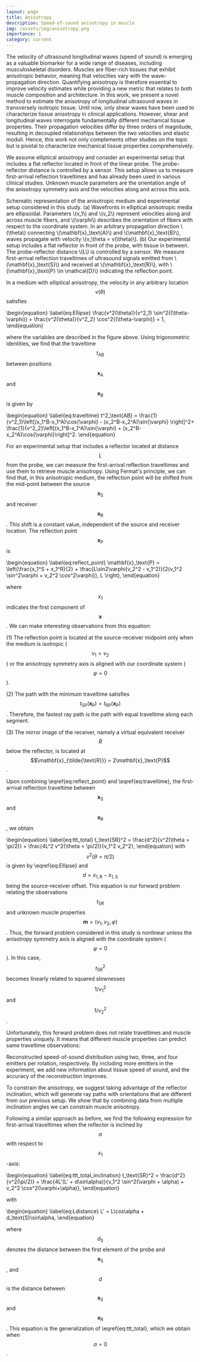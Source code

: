 ```yaml
---
layout: page
title: Anisotropy
description: Speed-of-sound anisotropy in muscle
img: /assets/img/anisotropy.png
importance: 1
category: current
---
```


The velocity of ultrasound longitudinal waves (speed of sound) is emerging as a valuable biomarker for a wide range of diseases, including musculoskeletal disorders. Muscles are fiber-rich tissues that exhibit anisotropic behavior, meaning that velocities vary with the wave-propagation direction. Quantifying anisotropy is therefore essential to improve velocity estimates while providing a new metric that relates to both muscle composition and architecture. In this work, we present a novel method to estimate the anisotropy of longitudinal ultrasound waves in transversely isotropic tissue. Until now, only shear waves have been used to characterize tissue anisotropy in clinical applications. However, shear and longitudinal waves interrogate fundamentally different mechanical tissue properties. Their propagation velocities differ by three orders of magnitude, resulting in decoupled relationships between the two velocities and elastic moduli. Hence, this work not only complements other studies on the topic but is pivotal to characterize mechanical tissue properties comprehensively.

We assume elliptical anisotropy and consider an experimental setup that includes a flat reflector located in front of the linear probe. The probe-reflector distance is controlled by a sensor. This setup allows us to measure first-arrival reflection traveltimes and has already been used in various clinical studies. Unknown muscle parameters are the orientation angle of the anisotropy symmetry axis and the velocities along and across this axis.

<div class="row justify-content-center">
    <div class="col-sm-9 mt-3 mt-md-0">
        <img class="img-fluid rounded z-depth-1" src="{{ '/assets/img/setup_anisotropy.png' | relative_url }}" alt="" title="Experimental setup"/>
    </div>
</div>
<div class="caption">
    Schematic representation of the anisotropic medium and experimental setup considered in this study. (a) Wavefronts in elliptical anisotropic media are ellipsoidal. Parameters \(v_1\) and \(v_2\) represent velocities along and across muscle fibers, and \(\varphi\) describes the orientation of fibers with respect to the coordinate system. In an arbitrary propagation direction \(\theta\) connecting \(\mathbf{x}_\text{A}\) and \(\mathbf{x}_\text{B}\), waves propagate with velocity \(v_\theta = v(\theta)\). (b) Our experimental setup includes a flat reflector in front of the probe, with tissue in between. The probe-reflector distance \(L\) is controlled by a sensor. We measure first-arrival reflection traveltimes of ultrasound signals emitted from \(\mathbf{x}_\text{S}\) and received at \(\mathbf{x}_\text{R}\), with \(\mathbf{x}_\text{P} \in \mathcal{D}\) indicating the reflection point.
</div>

In a medium with elliptical anisotropy, the velocity in any arbitrary location $$v(\theta)$$ satisfies

\begin{equation}
\label{eq:Ellipse}
\frac{v^2(\theta)}{v^2_1} \sin^2{(\theta-\varphi)} + \frac{v^2(\theta)}{v^2_2}
\cos^2{(\theta-\varphi)} = 1,
\end{equation}

where the variables are described in the figure above. Using trigonometric identities, we find that the traveltime $$t_\text{AB}$$ between positions $$\mathbf{x}_\text{A}$$ and $$\mathbf{x}_\text{B}$$ is given by

\begin{equation}
\label{eq:traveltime}
t^2_\text{AB} = \frac{1}{v^2_1}\left[(x_1^B-x_1^A)\cos{\varphi} - (x_2^B-x_2^A)\sin{\varphi} \right]^2+ \frac{1}{v^2_2}\left[(x_1^B-x_1^A)\sin{\varphi} + (x_2^B-x_2^A)\cos{\varphi}\right]^2.
\end{equation}

For an experimental setup that includes a reflector located at distance $$L$$ from the probe, we can measure the first-arrival reflection traveltimes and use them to retrieve muscle anisotropy. Using Fermat's principle, we can find that, in this anisotropic medium, the reflection point will be shifted from the mid-point between the source $$\mathbf{x}_\text{S}$$ and receiver $$\mathbf{x}_\text{R}$$. This shift is a constant value, independent of the source and receiver location. The reflection point $$\mathbf{x}_\text{P}$$ is 

\begin{equation}
\label{eq:reflect_point}
\mathbf{x}_\text{P} = \left(\frac{x_1^S + x_1^R}{2} + \frac{L\sin2\varphi(v_2^2 - v_1^2)}{2(v_1^2 \sin^2\varphi + v_2^2 \cos^2\varphi)}, L \right),
\end{equation}

where $$x_1$$ indicates the first component of $$\mathbf{x}$$. We can make interesting observations from this equation: 

(1) The reflection point is located at the source-receiver midpoint only when the medium is isotropic ($$v_1=v_2$$) or the anisotropy symmetry axis is aligned with our coordinate system ($$\varphi = 0$$).

(2) The path with the minimum traveltime satisfies $$t_\text{SP} \left(\mathbf{x}_\text{P}\right)= t_\text{RP}\left(\mathbf{x}_\text{P}\right)$$. Therefore, the fastest ray path is the path with equal traveltime along each segment.

(3) The mirror image of the receiver, namely a virtual equivalent receiver $$\tilde{R}$$ below the reflector, is located at $$\mathbf{x}_{\tilde{\text{R}}} = 2\mathbf{x}_\text{P}$$.

Upon combining \eqref{eq:reflect_point} and \eqref{eq:traveltime}, the first-arrival reflection traveltime between $$\mathbf{x}_\text{S}$$ and $$\mathbf{x}_\text{R}$$, we obtain

\begin{equation}
\label{eq:ttt_total}
t_\text{SR}^2 =
\frac{d^2}{v^2(\theta = \pi/2)} + \frac{4L^2
v^2(\theta = \pi/2)}{v_1^2 v_2^2},
\end{equation}
with $$v^2(\theta = \pi/2)$$ is given by \eqref{eq:Ellipse} and $$d = x_{1,\text{R}} - x_{1,\text{S}}$$ being the source-receiver offset. This equation is our forward problem relating the observations $$t_\text{SR}$$ and unknown muscle properties $$\mathbf{m} = (v_1,v_2,\varphi)$$. Thus, the forward problem considered in this study is nonlinear unless the anisotropy symmetry axis is aligned with the coordinate system ($$\varphi = 0$$). In this case, $$t_\text{SR}^2$$ becomes linearly related to squared slownesses $$1/v_1^2$$ and $$1/v_2^2$$. 

Unfortunately, this forward problem does not relate traveltimes and muscle properties uniquely. It means that different muscle properties can predict same traveltime observations:

<div class="row justify-content-center">
    <div class="col-sm-6 mt-3 mt-md-0">
        <img class="img-fluid rounded z-depth-1" src="{{ '/assets/img/Non-uniqueness_1560_1540.png' | relative_url }}" alt="" title="Non-uniqueness"/>
    </div>
</div>
<div class="caption">
Reconstructed speed-of-sound distribution using two, three, and four emitters per rotation, respectively. By including more emitters in the experiment, we add new information about tissue speed of sound, and the accuracy of the reconstruction improves.
</div>

To constrain the anisotropy, we suggest taking advantage of the reflector inclination, which will generate ray paths with orientations that are different from our previous setup. We show that by combining data from multiple inclination angles we can constrain muscle anisotropy.

Following a similar approach as before, we find the following expression for first-arrival traveltimes when the reflector is inclined by $$\alpha$$ with respect to $$x_1$$-axis:

\begin{equation}
\label{eq:ttt_total_inclination}
t_\text{SR}^2 =
\frac{d^2}{v^2(\pi/2)} + \frac{4L'(L' +
d\sin\alpha)}{v_1^2
\sin^2(\varphi + \alpha) + v_2^2 \cos^2(\varphi+\alpha)},
\end{equation}

with

\begin{equation}
\label{eq:Ldistance}
L' = L\cos\alpha + d_\text{S}\sin\alpha,
\end{equation} 

where $$d_{\text{S}}$$ denotes the distance between the first element of the probe and $$\mathbf{x}_\text{S}$$, and $$d$$ is the distance between $$\mathbf{x}_\text{S}$$ and $$\mathbf{x}_\text{R}$$. This equation is the generalization of \eqref{eq:ttt_total}, which we obtain when $$\alpha = 0$$.
